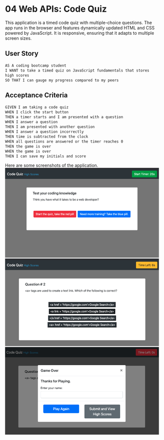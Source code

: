 # 04 Web APIs: Code Quiz

This application is a timed code quiz with multiple-choice questions. The app runs in the browser and features dynamically updated HTML and CSS powered by JavaScript. It is responsive, ensuring that it adapts to multiple screen sizes.

## User Story

```
AS A coding bootcamp student
I WANT to take a timed quiz on JavaScript fundamentals that stores high scores
SO THAT I can gauge my progress compared to my peers
```

## Acceptance Criteria

```
GIVEN I am taking a code quiz
WHEN I click the start button
THEN a timer starts and I am presented with a question
WHEN I answer a question
THEN I am presented with another question
WHEN I answer a question incorrectly
THEN time is subtracted from the clock
WHEN all questions are answered or the timer reaches 0
THEN the game is over
WHEN the game is over
THEN I can save my initials and score
```

Here are some screenshots of the application.
![Code Quiz Load](./assets/Quiz_Load_Page.png)
![Code Quiz Quetions](./assets/Code_Quiz_Question.png)
![Code Quiz Quetions](./assets/Code_Quiz_GameOver.png)

